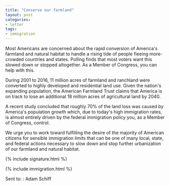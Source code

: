 ```yaml
---
title: "Conserve our farmland"
layout: post
categories:
- letter
tags:
- immigration
---
```


Most Americans are concerned about the rapid conversion of America's farmland and natural habitat to handle a rising tide of people fleeing more-crowded countries and states. Polling finds that most voters want this slowed down or stopped altogether. As a Member of Congress, you can help with this.

During 2001 to 2016, 11 million acres of farmland and ranchland were converted to highly developed and residential land use.  Given the nation's expanding population, the American Farmland Trust claims that America is on track to lose an additional 18 million acres of agricultural land by 2040. 

A recent study concluded that roughly 70% of the land loss was caused by America's population growth which, due to today's high immigration rates, is almost entirely driven by the federal immigration policy you, as a Member of Congress, control.

We urge you to work toward fulfilling the desire of the majority of American citizens for sensible immigration limits that can be one of many local, state, and federal actions necessary to slow down and stop further urbanization of our farmland and natural habitat.

{% include signature.html %}

{% include immigration.html %}

Sent to:
: Adam Schiff
